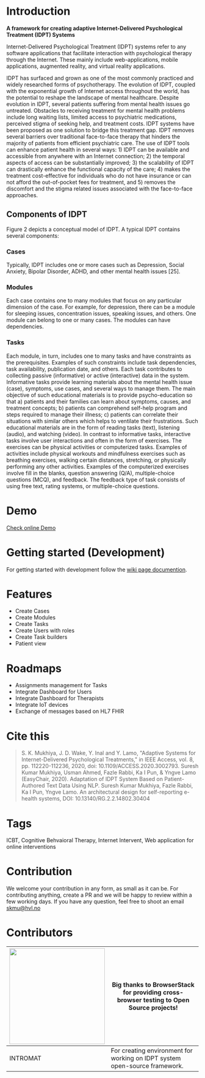 # Introduction

**A framework for creating adaptive Internet-Delivered Psychological Treatment (IDPT) Systems**


Internet-Delivered Psychological Treatment (IDPT) systems refer to any software applications that facilitate interaction with psychological therapy through the Internet. These mainly include web-applications, mobile applications, augmented reality, and virtual reality applications.

IDPT has surfaced and grown as one of the most commonly practiced and widely researched forms of psychotherapy. The evolution of IDPT, coupled with the exponential growth of Internet access throughout the world, has the potential to reshape the landscape of mental healthcare. Despite evolution in IDPT, several patients suffering from mental health issues go untreated. Obstacles to receiving treatment for mental health problems include long waiting lists, limited access to psychiatric medications, perceived stigma of seeking help, and treatment costs. IDPT systems have been proposed as one solution to bridge this treatment gap. IDPT removes several barriers over traditional face-to-face therapy that hinders the majority of patients from efficient psychiatric care. The use of IDPT tools can enhance patient health in several ways: 1) IDPT can be available and accessible from anywhere with an Internet connection; 2) the temporal aspects of access can be substantially improved; 3) the scalability of IDPT can drastically enhance the functional capacity of the care; 4) makes the treatment cost-effective for individuals who do not have insurance or can not afford the out-of-pocket fees for treatment, and 5) removes the discomfort and the stigma related issues associated with the face-to-face approaches.

## Components of IDPT
Figure 2 depicts a conceptual model of IDPT. A typical IDPT contains several components:

### Cases
Typically, IDPT includes one or more cases such as Depression, Social Anxiety, Bipolar Disorder, ADHD, and other mental health issues [25].

### Modules
Each case contains one to many modules that focus on any particular dimension of the case. For example, for depression, there can be a module for sleeping issues, concentration issues, speaking issues, and others. One module can belong to one or many cases. The modules can have dependencies.

### Tasks
Each module, in turn, includes one to many tasks and have constraints as the prerequisites. Examples of such constraints include task dependencies, task availability, publication date, and others. Each task contributes to collecting passive (informative) or active (interactive) data in the system. Informative tasks provide learning materials about the mental health issue (case), symptoms, use cases, and several ways to manage them. The main objective of such educational materials is to provide psycho-education so that a) patients and their families can learn about symptoms, causes, and treatment concepts; b) patients can comprehend self-help program and steps required to manage their illness; c) patients can correlate their situations with similar others which helps to ventilate their frustrations. Such educational materials are in the form of reading tasks (text), listening (audio), and watching (video). In contrast to informative tasks, interactive tasks involve user interactions and often in the form of exercises. The exercises can be physical activities or computerized tasks. Examples of activities include physical workouts and mindfulness exercises such as breathing exercises, walking certain distances, stretching, or physically performing any other activities. Examples of the computerized exercises involve fill in the blanks, question answering (Q/A), multiple-choice questions (MCQ), and feedback. The feedback type of task consists of using free text, rating systems, or multiple-choice questions.

# Demo

[Check online Demo](https://idpt.herokuapp.com/)

# Getting started (Development)
For getting started with development follow the [wiki page documention](https://github.com/sureshHARDIYA/idpt/wiki).

# Features
- Create Cases
- Create Modules
- Create Tasks
- Create Users with roles
- Create Task builders
- Patient view

# Roadmaps

- Assignments management for Tasks
- Integrate Dashboard for Users
- Integrate Dashboard for Therapists
- Integrate IoT devices
- Exchange of messages based on HL7 FHIR

# Cite this

> S. K. Mukhiya, J. D. Wake, Y. Inal and Y. Lamo, "Adaptive Systems for Internet-Delivered Psychological Treatments," in IEEE Access, vol. 8, pp. 112220-112236, 2020, doi: 10.1109/ACCESS.2020.3002793.
> Suresh Kumar Mukhiya, Usman Ahmed, Fazle Rabbi, Ka I Pun, & Yngve Lamo (EasyChair, 2020). Adaptation of IDPT System Based on Patient-Authored Text Data Using NLP.
> Suresh Kumar Mukhiya, Fazle Rabbi, Ka I Pun, Yngve Lamo. An architectural design for self-reporting e-health systems, DOI: 10.13140/RG.2.2.14802.30404

# Tags

ICBT, Cognitive Behvaioral Therapy, Internet Intervent, Web application for online interventions

# Contribution
We welcome your contribution in any form, as small as it can be. For contributing anything, create a PR and we will be happy to review within a few working days. If you have any question, feel free to shoot an email [skmu@hvl.no](skmu@hvl.no)

# Contributors 

| <img src="https://cdn.rawgit.com/sureshHARDIYA/portfolio/e2f31a2a/assets/vendor/browserstack.svg" width="250" height="250"/> 	| Big thanks to BrowserStack for providing cross-browser testing to Open Source projects! 	|
|------------------------------------------------------------------------------------------------------------------------------	|-----------------------------------------------------------------------------------------	|
| INTROMAT                                                                                                                      | For creating environment for working on IDPT system open-source framework.             	|
 
